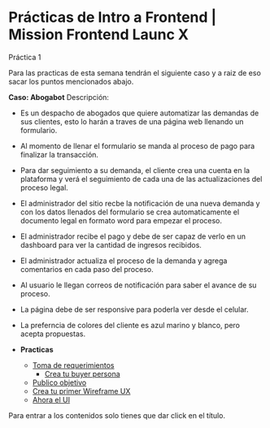 # Prácticas de Intro a Frontend | Mission Frontend Launc X
Práctica 1

Para las practicas de esta semana tendrán el siguiente caso y a raiz de eso sacar los puntos mencionados abajo.

**Caso: Abogabot**
Descripción: 
- Es un despacho de abogados que quiere automatizar las demandas de sus clientes, esto lo harán a traves de una página web llenando un formulario.
- Al momento de llenar el formulario se manda al proceso de pago para finalizar la transacción.
- Para dar seguimiento a su demanda, el cliente crea una cuenta en la plataforma y verá el seguimiento de cada una de las actualizaciones del proceso legal.
- El administrador del sitio recbe la notificación de una nueva demanda y con los datos llenados del formulario se crea automaticamente el documento  legal en formato word para empezar el proceso.
- El administrador recibe el pago y debe de ser capaz de verlo en un dashboard para ver la cantidad de ingresos recibidos.
- El administrador actualiza el proceso de la demanda y agrega comentarios en cada paso del proceso.
- Al usuario le llegan correos de notificación para saber el avance de su proceso.
- La página debe de ser responsive para poderla ver desde el celular.
- La preferncia de colores del cliente es azul marino y blanco, pero acepta propuestas.


- **Practicas**
	- [Toma de requerimientos](https://github.com/herr-code/LaunchXMFPractica1/blob/main/1.Toma%20de%20requerimientos.pdf)
    	- [Crea tu buyer persona](https://github.com/herr-code/LaunchXMFPractica1/blob/main/2.Buyer%20persona.pdf)
	- [Publico objetivo](https://github.com/herr-code/LaunchXMFPractica1/blob/main/3.Publico%20objetivo.jpg)
	- [Crea tu primer Wireframe UX](https://github.com/herr-code/LaunchXMFPractica1/blob/main/4.Wireframe%20UX.pdf)
	- [Ahora el UI](./5.AbogabotUI.pdf)

Para entrar a los contenidos solo tienes que dar click en el título.
